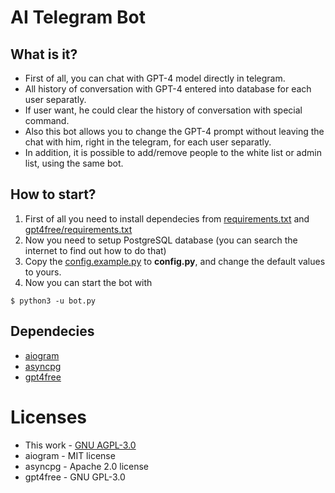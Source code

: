 # AI Telegram Bot
## What is it?
* First of all, you can chat with GPT-4 model directly in telegram.
* All history of conversation with GPT-4 entered into database for each user separatly.
* If user want, he could clear the history of conversation with special command.
* Also this bot allows you to change the GPT-4 prompt without leaving the chat with him, right in the telegram, for each user separatly.
* In addition, it is possible to add/remove people to the white list or admin list, using the same bot.
## How to start?
1. First of all you need to install dependecies from [requirements.txt](requirements.txt) and [gpt4free/requirements.txt](gpt4free/requirements.txt)
2. Now you need to setup PostgreSQL database (you can search the internet to find out how to do that)
3. Copy the [config.example.py](config.example.py) to **config.py**, and change the default values to yours.
4. Now you can start the bot with
```console
$ python3 -u bot.py
```
## Dependecies
* [aiogram](https://github.com/aiogram/aiogram)
* [asyncpg](https://github.com/MagicStack/asyncpg)
* [gpt4free](https://github.com/xtekky/gpt4free)
# Licenses
* This work - [GNU AGPL-3.0](LICENSE.md)
* aiogram - MIT license
* asyncpg - Apache 2.0 license
* gpt4free - GNU GPL-3.0
